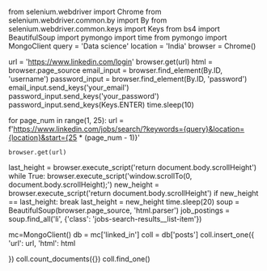 from selenium.webdriver import Chrome
from selenium.webdriver.common.by import By
from selenium.webdriver.common.keys import Keys
from bs4 import BeautifulSoup
import pymongo
import time
from pymongo import MongoClient
query = 'Data science'
location = 'India'
browser = Chrome()

url = 'https://www.linkedin.com/login'
browser.get(url)
html = browser.page_source
email_input = browser.find_element(By.ID, 'username')
password_input = browser.find_element(By.ID, 'password')
email_input.send_keys('your_email')
password_input.send_keys('your_password')
password_input.send_keys(Keys.ENTER)
time.sleep(10)

for page_num in range(1, 25):
    url = f'https://www.linkedin.com/jobs/search/?keywords={query}&location={location}&start={25 * (page_num - 1)}'

    browser.get(url)

last_height = browser.execute_script('return document.body.scrollHeight')
while True:
    browser.execute_script('window.scrollTo(0, document.body.scrollHeight);')
    new_height = browser.execute_script('return document.body.scrollHeight')
    if new_height == last_height:
        break
    last_height = new_height
time.sleep(20)
soup = BeautifulSoup(browser.page_source, 'html.parser')
job_postings = soup.find_all('li', {'class': 'jobs-search-results__list-item'})

mc=MongoClient()
db = mc['linked_in']
coll = db['posts']
coll.insert_one({
    'url': url,
    'html': html

})
coll.count_documents({})
coll.find_one()

